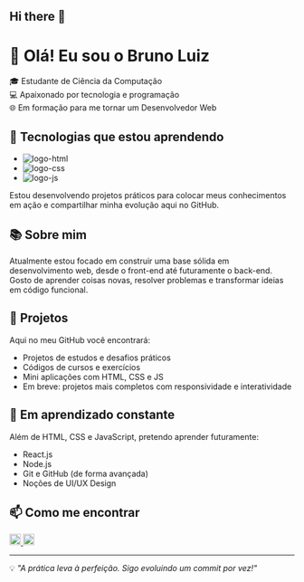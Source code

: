 ## Hi there 👋

# 👋 Olá! Eu sou o Bruno Luiz

🎓 Estudante de Ciência da Computação  
💻 Apaixonado por tecnologia e programação  
🌐 Em formação para me tornar um Desenvolvedor Web  

## 🚀 Tecnologias que estou aprendendo

- <img src="https://img.shields.io/badge/HTML5-E34F26?style=for-the-badge&logo=html5&logoColor=white" alt="logo-html">
- <img src="https://img.shields.io/badge/CSS3-1572B6?style=for-the-badge&logo=css3&logoColor=white" alt="logo-css">
- <img src="https://img.shields.io/badge/JavaScript-F7DF1E?style=for-the-badge&logo=javascript&logoColor=black" alt="logo-js">

Estou desenvolvendo projetos práticos para colocar meus conhecimentos em ação e compartilhar minha evolução aqui no GitHub.

## 📚 Sobre mim

Atualmente estou focado em construir uma base sólida em desenvolvimento web, desde o front-end até futuramente o back-end. Gosto de aprender coisas novas, resolver problemas e transformar ideias em código funcional.

## 📁 Projetos

Aqui no meu GitHub você encontrará:

- Projetos de estudos e desafios práticos
- Códigos de cursos e exercícios
- Mini aplicações com HTML, CSS e JS
- Em breve: projetos mais completos com responsividade e interatividade

## 🌱 Em aprendizado constante

Além de HTML, CSS e JavaScript, pretendo aprender futuramente:

- React.js
- Node.js
- Git e GitHub (de forma avançada)
- Noções de UI/UX Design

## 📫 Como me encontrar

<a href="bruunoluiiz14@gmail.com">
  <img src="https://img.shields.io/badge/Gmail-D14836?style=for-the-badge&logo=gmail&logoColor=white" height= 20px >
</a>

<a href="https://www.linkedin.com/in/bruno-luiz-212056284/">
  <img src="https://img.shields.io/badge/LinkedIn-0077B5?style=for-the-badge&logo=linkedin&logoColor=white" height= 20px >
</a>


---

💡 *"A prática leva à perfeição. Sigo evoluindo um commit por vez!"*

